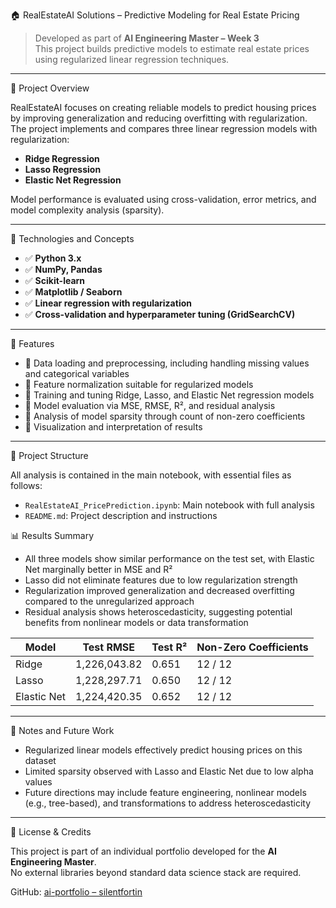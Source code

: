🏠 RealEstateAI Solutions – Predictive Modeling for Real Estate Pricing

> Developed as part of **AI Engineering Master – Week 3**  
> This project builds predictive models to estimate real estate prices using regularized linear regression techniques.

---

📌 Project Overview

RealEstateAI focuses on creating reliable models to predict housing prices by improving generalization and reducing overfitting with regularization.  
The project implements and compares three linear regression models with regularization:

- **Ridge Regression**  
- **Lasso Regression**  
- **Elastic Net Regression**

Model performance is evaluated using cross-validation, error metrics, and model complexity analysis (sparsity).

---

🧱 Technologies and Concepts

- ✅ **Python 3.x**  
- ✅ **NumPy, Pandas**  
- ✅ **Scikit-learn**  
- ✅ **Matplotlib / Seaborn**  
- ✅ **Linear regression with regularization**  
- ✅ **Cross-validation and hyperparameter tuning (GridSearchCV)**

---

🚀 Features

- 🔹 Data loading and preprocessing, including handling missing values and categorical variables  
- 🔹 Feature normalization suitable for regularized models  
- 🔹 Training and tuning Ridge, Lasso, and Elastic Net regression models  
- 🔹 Model evaluation via MSE, RMSE, R², and residual analysis  
- 🔹 Analysis of model sparsity through count of non-zero coefficients  
- 🔹 Visualization and interpretation of results

---

📂 Project Structure

All analysis is contained in the main notebook, with essential files as follows:

- `RealEstateAI_PricePrediction.ipynb`: Main notebook with full analysis  
- `README.md`: Project description and instructions  

📊 Results Summary

- All three models show similar performance on the test set, with Elastic Net marginally better in MSE and R²  
- Lasso did not eliminate features due to low regularization strength  
- Regularization improved generalization and decreased overfitting compared to the unregularized approach  
- Residual analysis shows heteroscedasticity, suggesting potential benefits from nonlinear models or data transformation

| Model       | Test RMSE    | Test R² | Non-Zero Coefficients |
| ----------- | ------------ | ------- | --------------------- |
| Ridge       | 1,226,043.82 | 0.651   | 12 / 12               |
| Lasso       | 1,228,297.71 | 0.650   | 12 / 12               |
| Elastic Net | 1,224,420.35 | 0.652   | 12 / 12               |

---

📝 Notes and Future Work

- Regularized linear models effectively predict housing prices on this dataset  
- Limited sparsity observed with Lasso and Elastic Net due to low alpha values  
- Future directions may include feature engineering, nonlinear models (e.g., tree-based), and transformations to address heteroscedasticity

---

📎 License & Credits

This project is part of an individual portfolio developed for the **AI Engineering Master**.  
No external libraries beyond standard data science stack are required.

GitHub: [ai-portfolio – silentfortin](https://github.com/silentfortin/ai-portfolio/)

